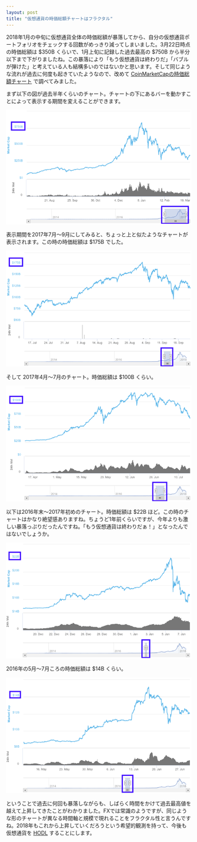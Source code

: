 ```yaml
---
layout: post
title: "仮想通貨の時価総額チャートはフラクタル"
---
```

2018年1月の中旬に仮想通貨全体の時価総額が暴落してから、自分の仮想通貨ポートフォリオをチェックする回数がめっきり減ってしまいました。3月22日時点の時価総額は $350B くらいで、1月上旬に記録した過去最高の $750B から半分以下まで下がりましたね。この暴落により「もう仮想通貨は終わりだ」「バブルが弾けた」と考えている人も結構多いのではないかと思います。そして同じような流れが過去に何度も起きていたようなので、改めて [CoinMarketCapの時価総額チャート](https://coinmarketcap.com/charts/) で調べてみました。

まず以下の図が過去半年くらいのチャート。チャートの下にあるバーを動かすことによって表示する期間を変えることができます。

![仮想通貨の時価総額チャート1](/assets/img/TotalMarketCapitalization1.png)

表示期間を2017年7月〜9月にしてみると、ちょっと上と似たようなチャートが表示されます。この時の時価総額は $175B でした。

![仮想通貨の時価総額チャート2](/assets/img/TotalMarketCapitalization2.png)

そして 2017年4月〜7月のチャート。時価総額は $100B くらい。

![仮想通貨の時価総額チャート3](/assets/img/TotalMarketCapitalization3.png)

以下は2016年末〜2017年初めのチャート。時価総額は $22B ほど。この時のチャートはかなり絶望感ありますね。ちょうど1年前くらいですが、今年よりも激しい暴落っぷりだったんですね。「もう仮想通貨は終わりだぁ！」となったんではないでしょうか。

![仮想通貨の時価総額チャート4](/assets/img/TotalMarketCapitalization4.png)

2016年の5月〜7月ころの時価総額は $14B くらい。

![仮想通貨の時価総額チャート5](/assets/img/TotalMarketCapitalization5.png)

ということで過去に何回も暴落しながらも、しばらく時間をかけて過去最高値を越えて上昇してきたことがわかりました。FXでは常識のようですが、同じような形のチャートが異なる時間軸と規模で現れることをフラクタル性と言うんですね。2018年もこれから上昇していくだろうという希望的観測を持って、今後も仮想通貨を [HODL](https://www.google.com/search?q=hodl%E3%81%A8%E3%81%AF) することにします。